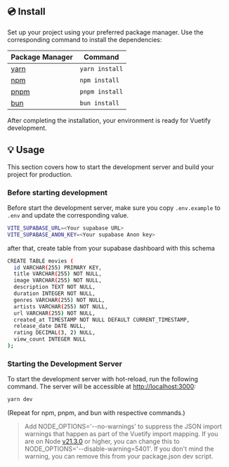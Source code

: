 

## 💿 Install

Set up your project using your preferred package manager. Use the corresponding command to install the dependencies:

| Package Manager                                                | Command        |
|---------------------------------------------------------------|----------------|
| [yarn](https://yarnpkg.com/getting-started)                   | `yarn install` |
| [npm](https://docs.npmjs.com/cli/v7/commands/npm-install)     | `npm install`  |
| [pnpm](https://pnpm.io/installation)                          | `pnpm install` |
| [bun](https://bun.sh/#getting-started)                        | `bun install`  |

After completing the installation, your environment is ready for Vuetify development.



## 💡 Usage

This section covers how to start the development server and build your project for production.

### Before starting development
Before start the development server, make sure you copy `.env.example` to `.env` and update the corresponding value.
```bash
VITE_SUPABASE_URL=<Your supabase URL>
VITE_SUPABASE_ANON_KEY=<Your supabase Anon key>
```
after that, create table from your supabase dashboard with this schema

```bash
CREATE TABLE movies (
  id VARCHAR(255) PRIMARY KEY,
  title VARCHAR(255) NOT NULL,
  image VARCHAR(255) NOT NULL,
  description TEXT NOT NULL,
  duration INTEGER NOT NULL,
  genres VARCHAR(255) NOT NULL,
  artists VARCHAR(255) NOT NULL,
  url VARCHAR(255) NOT NULL,
  created_at TIMESTAMP NOT NULL DEFAULT CURRENT_TIMESTAMP,
  release_date DATE NULL,
  rating DECIMAL(3, 2) NULL,
  view_count INTEGER NULL
);
```
### Starting the Development Server
To start the development server with hot-reload, run the following command. The server will be accessible at [http://localhost:3000](http://localhost:3000):

```bash
yarn dev
```

(Repeat for npm, pnpm, and bun with respective commands.)

> Add NODE_OPTIONS='--no-warnings' to suppress the JSON import warnings that happen as part of the Vuetify import mapping. If you are on Node [v21.3.0](https://nodejs.org/en/blog/release/v21.3.0) or higher, you can change this to NODE_OPTIONS='--disable-warning=5401'. If you don't mind the warning, you can remove this from your package.json dev script.


